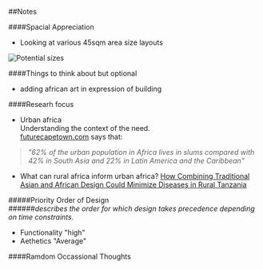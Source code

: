 ##Notes

####Spacial Appreciation
 * Looking at various 45sqm area size layouts
 
![Potential sizes](WikiCasa-Shelter-Afrik-5k-4-5k-homes/S-Shots/01.png)
 
####Things to think about but optional
 * adding african art in expression of building
 
####Researh focus
 * Urban africa  
 Understanding the context of the need.  
 [futurecapetown.com](http://futurecapetown.com/2016/02/the-future-we-want-for-african-cities-future-cape-town/#.WKJ9FSErKV7) says that:
 
  > _"62% of the urban population in Africa lives in slums compared with 42% in South Asia and 22% in Latin America and the Caribbean"_

* What can rural africa inform urban africa?
 [How Combining Traditional Asian and African Design Could Minimize Diseases in Rural Tanzania](http://www.archdaily.com/796540/how-combining-traditional-asian-and-african-design-could-minimize-diseases-in-rural-tanzania)


#####Priority Order of Design  
######_describes the order for which design takes precedence depending on time constraints._
 * Functionality "high"
 * Aethetics "Average"

####Ramdom Occassional Thoughts
